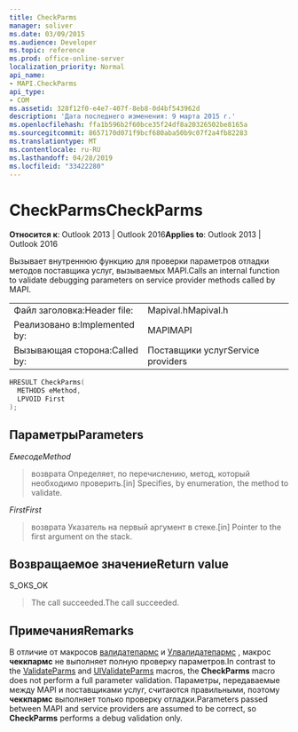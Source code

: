 ```yaml
---
title: CheckParms
manager: soliver
ms.date: 03/09/2015
ms.audience: Developer
ms.topic: reference
ms.prod: office-online-server
localization_priority: Normal
api_name:
- MAPI.CheckParms
api_type:
- COM
ms.assetid: 328f12f0-e4e7-407f-8eb8-0d4bf543962d
description: 'Дата последнего изменения: 9 марта 2015 г.'
ms.openlocfilehash: ffa1b596b2f60bce35f24df8a20326502be8165a
ms.sourcegitcommit: 8657170d071f9bcf680aba50b9c07f2a4fb82283
ms.translationtype: MT
ms.contentlocale: ru-RU
ms.lasthandoff: 04/28/2019
ms.locfileid: "33422280"
---
```

# <a name="checkparms"></a><span data-ttu-id="e91b3-103">CheckParms</span><span class="sxs-lookup"><span data-stu-id="e91b3-103">CheckParms</span></span>

  
  
<span data-ttu-id="e91b3-104">**Относится к**: Outlook 2013 | Outlook 2016</span><span class="sxs-lookup"><span data-stu-id="e91b3-104">**Applies to**: Outlook 2013 | Outlook 2016</span></span> 
  
<span data-ttu-id="e91b3-105">Вызывает внутреннюю функцию для проверки параметров отладки методов поставщика услуг, вызываемых MAPI.</span><span class="sxs-lookup"><span data-stu-id="e91b3-105">Calls an internal function to validate debugging parameters on service provider methods called by MAPI.</span></span> 
  
|||
|:-----|:-----|
|<span data-ttu-id="e91b3-106">Файл заголовка:</span><span class="sxs-lookup"><span data-stu-id="e91b3-106">Header file:</span></span>  <br/> |<span data-ttu-id="e91b3-107">Mapival.h</span><span class="sxs-lookup"><span data-stu-id="e91b3-107">Mapival.h</span></span>  <br/> |
|<span data-ttu-id="e91b3-108">Реализовано в:</span><span class="sxs-lookup"><span data-stu-id="e91b3-108">Implemented by:</span></span>  <br/> |<span data-ttu-id="e91b3-109">MAPI</span><span class="sxs-lookup"><span data-stu-id="e91b3-109">MAPI</span></span>  <br/> |
|<span data-ttu-id="e91b3-110">Вызывающая сторона:</span><span class="sxs-lookup"><span data-stu-id="e91b3-110">Called by:</span></span>  <br/> |<span data-ttu-id="e91b3-111">Поставщики услуг</span><span class="sxs-lookup"><span data-stu-id="e91b3-111">Service providers</span></span>  <br/> |
   
```cpp
HRESULT CheckParms(
  METHODS eMethod,
  LPVOID First
);
```

## <a name="parameters"></a><span data-ttu-id="e91b3-112">Параметры</span><span class="sxs-lookup"><span data-stu-id="e91b3-112">Parameters</span></span>

 <span data-ttu-id="e91b3-113">_Емесод_</span><span class="sxs-lookup"><span data-stu-id="e91b3-113">_eMethod_</span></span>
  
> <span data-ttu-id="e91b3-114">возврата Определяет, по перечислению, метод, который необходимо проверить.</span><span class="sxs-lookup"><span data-stu-id="e91b3-114">[in] Specifies, by enumeration, the method to validate.</span></span> 
    
 <span data-ttu-id="e91b3-115">_First_</span><span class="sxs-lookup"><span data-stu-id="e91b3-115">_First_</span></span>
  
> <span data-ttu-id="e91b3-116">возврата Указатель на первый аргумент в стеке.</span><span class="sxs-lookup"><span data-stu-id="e91b3-116">[in] Pointer to the first argument on the stack.</span></span>
    
## <a name="return-value"></a><span data-ttu-id="e91b3-117">Возвращаемое значение</span><span class="sxs-lookup"><span data-stu-id="e91b3-117">Return value</span></span>

<span data-ttu-id="e91b3-118">S_OK</span><span class="sxs-lookup"><span data-stu-id="e91b3-118">S_OK</span></span> 
  
> <span data-ttu-id="e91b3-119">The call succeeded.</span><span class="sxs-lookup"><span data-stu-id="e91b3-119">The call succeeded.</span></span>
    
## <a name="remarks"></a><span data-ttu-id="e91b3-120">Примечания</span><span class="sxs-lookup"><span data-stu-id="e91b3-120">Remarks</span></span>

<span data-ttu-id="e91b3-121">В отличие от макросов [валидатепармс](validateparms.md) и [Улвалидатепармс](ulvalidateparms.md) , макрос **чеккпармс** не выполняет полную проверку параметров.</span><span class="sxs-lookup"><span data-stu-id="e91b3-121">In contrast to the [ValidateParms](validateparms.md) and [UlValidateParms](ulvalidateparms.md) macros, the **CheckParms** macro does not perform a full parameter validation.</span></span> <span data-ttu-id="e91b3-122">Параметры, передаваемые между MAPI и поставщиками услуг, считаются правильными, поэтому **чеккпармс** выполняет только проверку отладки.</span><span class="sxs-lookup"><span data-stu-id="e91b3-122">Parameters passed between MAPI and service providers are assumed to be correct, so **CheckParms** performs a debug validation only.</span></span> 
  

